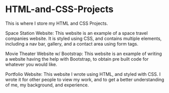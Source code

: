 # HTML-and-CSS-Projects
This is where I store my HTML and CSS Projects.


Space Station Website:
This website is an example of a space travel companies website. It is styled using CSS, and contains multiple elements, including a nav bar, gallery, and a contact area
using form tags.

Movie Theater Website w/ Bootstrap:
This website is an example of writing a website having the help with Bootstrap, to obtain pre built code for whatever you would like.

Portfolio Website:
This website I wrote using HTML, and styled with CSS. I wrote it for other people to view my work, and to get a better understanding of me, my background, and 
experience.
